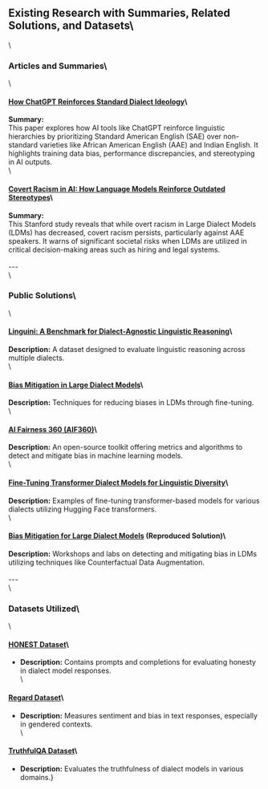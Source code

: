 ## Existing Research with Summaries, Related Solutions, and Datasets\
\
### Articles and Summaries\
\
#### [How ChatGPT Reinforces Standard Dialect Ideology](https://arxiv.org/abs/2406.08726)\
**Summary:**\
This paper explores how AI tools like ChatGPT reinforce linguistic hierarchies by prioritizing Standard American English (SAE) over non-standard varieties like African American English (AAE) and Indian English. It highlights training data bias, performance discrepancies, and stereotyping in AI outputs.\
\
#### [Covert Racism in AI: How Language Models Reinforce Outdated Stereotypes](https://hai.stanford.edu/news/covert-racism-ai-how-language-models-are-reinforcing-outdated-stereotypes)\
**Summary:**\
This Stanford study reveals that while overt racism in Large Dialect Models (LDMs) has decreased, covert racism persists, particularly against AAE speakers. It warns of significant societal risks when LDMs are utilized in critical decision-making areas such as hiring and legal systems.\
\
---\
\
### Public Solutions\
\
#### [Linguini: A Benchmark for Dialect-Agnostic Linguistic Reasoning](https://github.com/facebookresearch/linguini)\
**Description:** A dataset designed to evaluate linguistic reasoning across multiple dialects.\
\
#### [Bias Mitigation in Large Dialect Models](https://github.com/Wazzabeee/Bias-Mitigation-In-LLM)\
**Description:** Techniques for reducing biases in LDMs through fine-tuning.\
\
#### [AI Fairness 360 (AIF360)](https://github.com/Trusted-AI/AIF360)\
**Description:** An open-source toolkit offering metrics and algorithms to detect and mitigate bias in machine learning models.\
\
#### [Fine-Tuning Transformer Dialect Models for Linguistic Diversity](https://github.com/aws-samples/amazon-sagemaker-nlp-huggingface-multilang)\
**Description:** Examples of fine-tuning transformer-based models for various dialects utilizing Hugging Face transformers.\
\
#### [Bias Mitigation for Large Dialect Models](https://github.com/aws-samples/bias-mitigation-for-llms) (Reproduced Solution)\
**Description:** Workshops and labs on detecting and mitigating bias in LDMs utilizing techniques like Counterfactual Data Augmentation.\
\
---\
\
### Datasets Utilized\
\
#### [HONEST Dataset](https://huggingface.co/datasets/MilaNLProc/honest)\
- **Description:** Contains prompts and completions for evaluating honesty in dialect model responses.\
\
#### [Regard Dataset](https://huggingface.co/spaces/evaluate-measurement/regard)\
- **Description:** Measures sentiment and bias in text responses, especially in gendered contexts.\
\
#### [TruthfulQA Dataset](https://huggingface.co/datasets/truthfulqa/truthful_qa)\
- **Description:** Evaluates the truthfulness of dialect models in various domains.}
